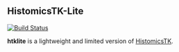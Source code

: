 ## HistomicsTK-Lite

[![Build Status](https://travis-ci.org/topspinj/htklite.svg?branch=master)](https://travis-ci.org/topspinj/htklite)

**htklite** is a lightweight and limited version of [HistomicsTK](https://github.com/DigitalSlideArchive/HistomicsTK).

